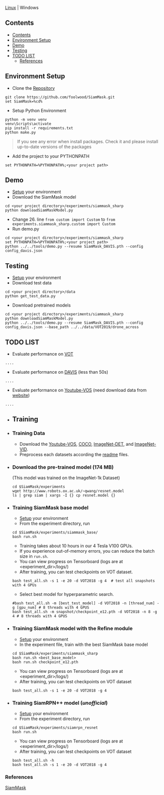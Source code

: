 [Linux](https://github.com/foolwood/SiamMask/blob/master/README.md) | Windows

## Contents
- [Contents](#contents)
- [Environment Setup](#environment-setup)
- [Demo](#demo)
- [Testing](#testing)
- [TODO LIST](#todo-list)
  - [References](#references)

## Environment Setup
- Clone the [Repository](https://github.com/foolwood/SiamMask)
```
git clone https://github.com/foolwood/SiamMask.git
set SiamMask=%cd%
```
- Setup Python Environment
```
python -m venv venv
venv\Scripts\activate
pip install -r requirements.txt 
python make.py
```
> If you see any error when install packages. Check it and please install up-to-date versions of the packages
- Add the project to your PYTHONPATH
```
set PYTHONPATH=%PYTHONPATH%;<your project path>
```
## Demo
- [Setup](#environment-setup) your environment
- Download the SiamMask model
```
cd <your project directory>/experiments/siammask_sharp
python downloadSiamMaskModel.py
```
- Change 26. line `from custom import Custom` to `from experiments.siammask_sharp.custom import Custom`
- Run demo.py
```
cd <your project directory>/experiments/siammask_sharp
set PYTHONPATH=%PYTHONPATH%;<your project path>
python ../../tools/demo.py --resume SiamMask_DAVIS.pth --config config_davis.json
```
## Testing
- [Setup](#environment-setup) your environment
- Download test data
```
cd <your project directory>/data
python get_test_data.py
```
- Download pretrained models
```
cd <your project directory>/experiments/siammask_sharp
python downloadSiamMaskModel.py
python ../../tools/demo.py --resume SiamMask_DAVIS.pth --config config_davis.json --base_path ../../data/VOT2019/drone_across
```

## TODO LIST

- Evaluate performance on [VOT](http://www.votchallenge.net/)
```
....
```

- Evaluate performance on [DAVIS](https://davischallenge.org/) (less than 50s)
```
....
```
- Evaluate performance on [Youtube-VOS](https://youtube-vos.org/) (need download data from [website](https://youtube-vos.org/dataset/download))
```
....
```

- ## Training

- ### Training Data 
  - Download the [Youtube-VOS](https://youtube-vos.org/dataset/download/), 
[COCO](http://cocodataset.org/#download), 
[ImageNet-DET](http://image-net.org/challenges/LSVRC/2015/), 
and [ImageNet-VID](http://image-net.org/challenges/LSVRC/2015/).
  - Preprocess each datasets according the [readme](data/coco/readme.md) files.

- ### Download the pre-trained model (174 MB)
  (This model was trained on the ImageNet-1k Dataset)
  ```
  cd $SiamMask/experiments
  wget http://www.robots.ox.ac.uk/~qwang/resnet.model
  ls | grep siam | xargs -I {} cp resnet.model {}
  ```

- ### Training SiamMask base model
  - [Setup](#environment-setup) your environment
  - From the experiment directory, run
  ```
  cd $SiamMask/experiments/siammask_base/
  bash run.sh
  ```
  - Training takes about 10 hours in our 4 Tesla V100 GPUs.
  - If you experience out-of-memory errors, you can reduce the batch size in `run.sh`.
  - You can view progress on Tensorboard (logs are at <experiment\_dir>/logs/)
  - After training, you can test checkpoints on VOT dataset.
  ```shell
  bash test_all.sh -s 1 -e 20 -d VOT2018 -g 4  # test all snapshots with 4 GPUs
  ```
  - Select best model for hyperparametric search.
  ```shell
  #bash test_all.sh -m [best_test_model] -d VOT2018 -n [thread_num] -g [gpu_num] # 8 threads with 4 GPUS
  bash test_all.sh -m snapshot/checkpoint_e12.pth -d VOT2018 -n 8 -g 4 # 8 threads with 4 GPUS
  ```

- ### Training SiamMask model with the Refine module
  - [Setup](#environment-setup) your environment
  - In the experiment file, train with the best SiamMask base model
  ```
  cd $SiamMask/experiments/siammask_sharp
  bash run.sh <best_base_model>
  bash run.sh checkpoint_e12.pth
  ```
  - You can view progress on Tensorboard (logs are at <experiment\_dir>/logs/)
  - After training, you can test checkpoints on VOT dataset
  ```shell
  bash test_all.sh -s 1 -e 20 -d VOT2018 -g 4
  ```

- ### Training SiamRPN++ model (*unofficial*)
  - [Setup](#environment-setup) your environment
  - From the experiment directory, run
  ```
  cd $SiamMask/experiments/siamrpn_resnet
  bash run.sh
  ```
  - You can view progress on Tensorboard (logs are at <experiment\_dir>/logs/)
  - After training, you can test checkpoints on VOT dataset
  ```shell
  bash test_all.sh -h
  bash test_all.sh -s 1 -e 20 -d VOT2018 -g 4
  ```

### References
[SiamMask](https://github.com/foolwood/SiamMask)
